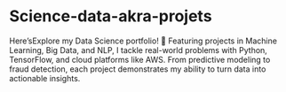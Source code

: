 # Science-data-akra-projets
Here’sExplore my Data Science portfolio! 🚀 Featuring projects in Machine Learning, Big Data, and NLP, I tackle real-world problems with Python, TensorFlow, and cloud platforms like AWS. From predictive modeling to fraud detection, each project demonstrates my ability to turn data into actionable insights.
